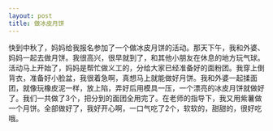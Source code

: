 ```yaml
---
layout: post
title: 做冰皮月饼
---
```



快到中秋了，妈妈给我报名参加了一个做冰皮月饼的活动。那天下午，我和外婆、妈妈一起去做月饼。我很高兴，很早就到了，和其他小朋友在休息的地方玩气球。活动马上开始了，妈妈是帮忙做义工的，分给大家已经准备好的面粉团。我穿上倒背衣，准备好小脸盆，我很着急啊，真想马上就能做好月饼。我和外婆一起揉面团，就像玩橡皮泥一样，放上陷，弄好后用模具一压，一个漂亮的冰皮月饼就做好了。我们一共做了3个，把分到的面团全用完了。在老师的指导下，我又用紫薯做一个月饼。全部做好了，我好开心啊，一口气吃了2个，软软的，甜甜的，很好吃哦。

